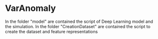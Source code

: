 # VarAnomaly
In the folder "model" are contained the script of Deep Learning model and the simulation. 
In the folder "CreationDataset" are contained the script to create the dataset and feature representations
